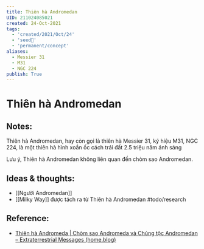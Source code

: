 ```yaml
---
title: Thiên hà Andromedan
UID: 211024085021
created: 24-Oct-2021
tags:
  - 'created/2021/Oct/24'
  - 'seed🥜'
  - 'permanent/concept'
aliases:
  - Messier 31
  - M31
  - NGC 224
publish: True
---
```

# Thiên hà Andromedan

## Notes:
Thiên hà Andromedan, hay còn gọi là thiên hà Messier 31, ký hiệu M31, NGC 224, là một thiên hà hình xoắn ốc cách trái đất 2.5 triệu năm ánh sáng

Lưu ý, Thiên hà Andromedan không liên quan đến chòm sao Andromedan.

## Ideas & thoughts:
- [[Người Andromedan]]
- [[Milky Way]] được tách ra từ Thiên hà Andromedan #todo/research 

## Reference:
- [Thiên hà Andromeda | Chòm sao Andromeda và Chủng tộc Andromedan – Extraterrestrial Messages (home.blog)](https://extraterrestrialbeing.home.blog/2020/08/04/thien-ha-andromeda-chom-sao-andromeda-va-chung-toc-andromedan/)